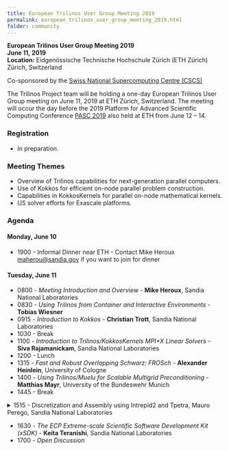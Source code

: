 ```yaml
---
title: European Trilinos User Group Meeting 2019
permalink: european_trilinos_user_group_meeting_2019.html
folder: community
---
```


**European Trilinos User Group Meeting 2019**  
**June 11, 2019**  
**Location:**
Eidgenössische Technische Hochschule Zürich (ETH Zürich)
Zürich, Switzerland

Co-sponsored by the [Swiss National Supercomputing Centre (CSCS)](https://www.cscs.ch)

The Trilinos Project team will be holding a one-day European Trilinos User Group meeting on June 11, 2019 at ETH Zürich, Switzerland.  The meeting will occur the day before the 2019 Platform for Advanced Scientific Computing Conference [PASC 2019](https://pasc19.pasc-conference.org) also held at ETH from June 12 – 14.

### Registration
- In preparation.

### Meeting Themes
- Overview of Trilinos capabilities for next-generation parallel computers.
- Use of Kokkos for efficient on-node parallel problem construction.
- Capabilities in KokkosKernels for parallel on-node mathematical kernels.
- US solver efforts for Exascale platforms.

### Agenda

#### Monday, June 10

- 1900  - Informal Dinner near ETH - Contact Mike Heroux [maherou@sandia.gov](mailto:maherou@sandia.gov) if you want to join for dinner

#### Tuesday, June 11

- 0800 - _Meeting Introduction and Overview_ - **Mike Heroux**, Sandia National Laboratories
- 0830 - _Using Trilinos from Container and Interactive Environments_ - **Tobias Wiesner**
- 0915 - _Introduction to Kokkos_ - **Christian Trott**, Sandia National Laboratories
- 1030 - Break
- 1100 - _Introduction to Trilinos/KokkosKernels MPI+X Linear Solvers_ - **Siva Rajamanickam**, Sandia National Laboratories
- 1200 - Lunch
- 1315 - _Fast and Robust Overlapping Schwarz: FROSch_ - **Alexander Heinlein**, University of Cologne
- 1400 - _Using Trilinos/Muelu for Scalable Multigrid Preconditioning_ - **Matthias Mayr**, University of the Bundeswehr Munich
- 1445 - Break
<details>
<summary>
    1515 - Discretization and Assembly using Intrepid2 and Tpetra, Mauro Perego, Sandia National Laboratories
</summary>
  Intrepid2 is a performance portable C++ toolkit for the local assembly of high-order compatible finite elements. Performance portability is achieved through the Kokkos programming model. In this talk we introduce Intrepid2 and its capabilities. We then demonstrate how to discretize partial differential equations and assemble the associated finite element matrices and right-hand sides using the Trilinos linear algebra package Tpetra. Finally, we give a brief overview of other discretization tools available in Trilinos.
</details>

- 1630 - _The ECP Extreme-scale Scientific Software Development Kit (xSDK)_ - **Keita Teranishi**, Sandia National Laboratories
- 1700 - _Open Discussion_
